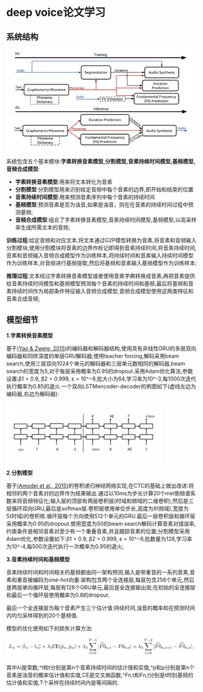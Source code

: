 # deep voice论文学习
## 系统结构

![](https://github.com/sysu16340234/deep_voice_learning/blob/master/imgs/deep_voice.png)

系统包含五个基本模块:**字素转换音素模型,分割模型,音素持续时间模型,基频模型,音频合成模型**:

* **字素转换音素模型**:用来将文本转化为音素
* **分割模型**:分割模型用来识别给定音频中每个音素的边界,即开始和结束的位置
* **音素持续时间模型**:用来预测音素序列中每个音素的持续时间
* **基频模型**:预测音素是否为浊音,如果是浊音，则在在音素的持续时间过程中预测基频;
* **音频合成模型**:组合了字素转换音素模型,音素持续时间模型,基频模型,以高采样率生成所需文本的音频;

**训练过程**:给定音频和对应文本,将文本通过G2P模型转换为音素,将音素和音频输入分割模块,使用分割模块将音素的边界作标记即得到音素持续时间,将音素持续时间,音素和音频输入音频合成模型作为训练样本,将持续时间和音素输入持续时间模型作为训练样本,对音频进行基频提取,然后将基频和音素输入基频模型作为训练样本;

**推理过程**:文本经过字素转换音素模型或者使用音素字典转换成音素,再把音素提供给音素持续时间模型和基频模型预测每个音素的持续时间和基频,最后将基频和音素持续时间作为局部条件特征输入音频合成模型,音频合成模型使用这两类特征和音素合成音频;

## 模型细节
**1.字素转换音素模型**

基于[(Yao & Zweig, 2015)](https://www.microsoft.com/en-us/research/wp-content/uploads/2016/02/rnnlts.pdf)的编码器和解码器结构,使用具有非线性GRU的多层双向编码器和同样深度的单层GRU解码器;使用teacher forcing,解码采用beam search,使用三层双向1024个单元的解码器和三层单元数相同的解码器,beam search的宽度为5,对于每层采用概率为0.95的dropout.采用Adam优化算法,参数设置:β1 = 0.9, β2 = 0.999, ε = 10^−8,批大小为64,学习率为10^-3,每1000次迭代执行概率为0.85的退火.一个双向LSTMencoder-decoder的例图如下(虚线左边为编码器,右边为解码器):

![encoder_decoder](https://github.com/sysu16340234/deep_voice_learning/blob/master/imgs/encoder_decoder.png)

**2.分割模型**

基于[(Amodei et al., 2015)](https://arxiv.org/pdf/1512.02595.pdf)的卷积递归神经网络实现,在CTC的基础上做出改进:将相邻的两个音素对的边界作为结果输出.通过以10ms为步长计算20个mel倒频谱系数来将音频特征化;输入层的顶部有两层卷积层(时域和频域的二维卷积),然后是三层循环双向GRU,最后是softmax层.卷积层使用单位步长,高度为9(频域),宽度为5(时域)的卷积核.循环层每个方向使用512个单元的GRU.最后一层卷积层和循环层采用概率为0.95的dropout.使用宽度为50的beam search解码计算音素对错误率,约束条件是相邻音素对至少有一个重叠音素,并且跟踪音素的位置;分割模型采用Adam优化,参数设置如下:β1 = 0.9, β2 = 0.999, ε = 10^−8,批数量为128,学习率为10^-4,每500次迭代执行一次概率为0.95的退火;

**3.音素持续时间和基频模型**

音素持续时间和时间相关的基频都由同一架构预测,输入是带重音的一系列音素,音素和重音被编码为one-hot向量.架构包含两个全连接层,每层包含256个单元,然后是两层单向循环层,每层有128个GRU单元,最后是全连接输出层;在初始的全连接层和最后一个循环层使用概率为0.8的dropout.

最后一个全连接层为每个音素产生三个估计值:持续时间,浊音的概率和在预测时间内均匀采样得到的20个基频值.

模型的优化使用如下的损失计算方法:

![loss](https://github.com/sysu16340234/deep_voice_learning/blob/master/imgs/loss.png)

其中λi是常数,^t和t分别是第n个音素持续时间的估计值和实值,^p和p分别是第n个音素是浊音的概率估计值和实值,CE是交叉熵函数,^Fn,t和Fn,t分别是t时刻基频的估计值和实值,T个采样在持续时间内是等间隔的.
